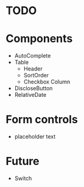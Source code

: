 # TODO

# Components

* AutoComplete
* Table
  * Header
  * SortOrder
  * Checkbox Column
* DiscloseButton
* RelativeDate

# Form controls

* placeholder text

# Future

* Switch
